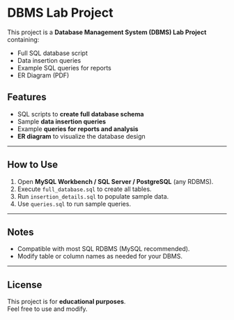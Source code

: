 #  DBMS Lab Project

This project is a **Database Management System (DBMS) Lab Project** containing:  
- Full SQL database script  
- Data insertion queries  
- Example SQL queries for reports  
- ER Diagram (PDF)


##  Features

-  SQL scripts to **create full database schema**  
-  Sample **data insertion queries**  
-  Example **queries for reports and analysis**  
-  **ER diagram** to visualize the database design

---

##  How to Use

1. Open **MySQL Workbench / SQL Server / PostgreSQL** (any RDBMS).  
2. Execute `full_database.sql` to create all tables.  
3. Run `insertion_details.sql` to populate sample data.  
4. Use `queries.sql` to run sample queries.

---

##  Notes

- Compatible with most SQL RDBMS (MySQL recommended).  
- Modify table or column names as needed for your DBMS.  

---

##  License

This project is for **educational purposes**.  
Feel free to use and modify.

